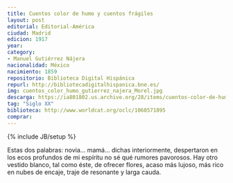 ```yaml
---
title: Cuentos color de humo y cuentos frágiles
layout: post
editorial: Editorial-América
ciudad: Madrid
edicion: 1917
year: 
category: 
- Manuel Gutiérrez Nájera
nacionalidad: México
nacimiento: 1859
repositorio: Biblioteca Digital Hispánica
repurl: http://bibliotecadigitalhispanica.bne.es/
img: cuentos_color_humo_gutierrez_najera_Morel.jpg
descarga: https://ia801802.us.archive.org/28/items/cuentos-color-de-humo-y-cuentos-fragiles/Cuentos%20color%20de%20humo%20y%20cuentos%20fragiles.pdf
tag: "Siglo XX"
biblioteca: http://www.worldcat.org/oclc/1068571895
comprar: 
---
```

{% include JB/setup %}
 
 Estas dos palabras: novia... mamá... dichas interiormente, despertaron en los ecos profundos de mi espíritu no sé qué rumores pavorosos. Hay otro vestido blanco, tal como éste, de ofrecer flores, acaso más lujoso, más rico en nubes de encaje, traje de resonante y larga cauda.
 
